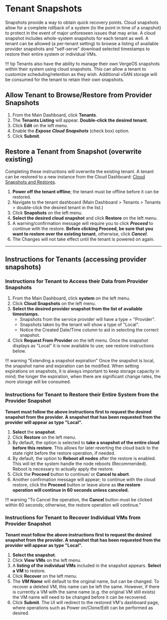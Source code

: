 # Tenant Snapshots

Snapshots provide a way to obtain quick recovery points. Cloud snapshots allow for a complete rollback of a system (to the point in time of a snapshot) to protect in the event of major unforeseen issues that may arise. A cloud snapshot includes whole-system snapshots for each tenant as well. A tenant can be allowed (a per-tenant setting) to browse a listing of available provider snapshots and "self-serve" download selected timestamps to restore their entire system or individual VMs.

!!! tip
    Tenants also have the ability to manage their own VergeOS snapshots within their system using cloud snapshots. This can allow a tenant to customize scheduling/retention as they wish. Additional vSAN storage will be consumed for the tenant to retain their own snapshots.

## Allow Tenant to Browse/Restore from Provider Snapshots

1. From the Main Dashboard, click **Tenants**.
2. The **Tenants Listing** will appear. **Double-click the desired tenant**.
3. Click **Edit** on the left menu.
4. Enable the ***Expose Cloud Snapshots*** (check box) option.
5. Click **Submit**.

## Restore a Tenant from Snapshot (overwrite existing)

Completing these instructions will overwrite the existing tenant. A tenant can be restored to a new instance from the Cloud Dashboard: [Cloud Snapshots and Restores](/product-guide/backup-dr/cloud-snapshot-restore#restore-select-tenants-from-a-cloud-snapshot).

1. **Power off the tenant offline**; the tenant must be offline before it can be restored.
2. Navigate to the tenant dashboard (Main Dashboard > Tenants > Tenants > double-click the desired tenant in the list.)
3. Click **Snapshots** on the left menu.
4. **Select the desired cloud snapshot** and click **Restore** on the left menu.
5. A warning/confirmation message will require you to click ***Proceed*** to continue with the restore. **Before clicking Proceed, be sure that you want to restore over the existing tenant**, otherwise, click ***Cancel***.  
6. The Changes will not take effect until the tenant is powered on again.

---

## Instructions for Tenants (accessing provider snapshots)

### Instructions for Tenant to Access their Data from Provider Snapshots

1. From the Main Dashboard, click **system** on the left menu.
2. Click **Cloud Snapshots** on the left menu.
3. **Select the desired provider snapshot from the list of available timestamps.**
    - Snapshots from the service provider will have a type = "Provider".
    - Snapshots taken by the tenant will show a type of "Local".
    - Notice the Created Date/Time column to aid in selecting the correct snapshot.
4. Click **Request From Provider** on the left menu.
Once the snapshot displays as "Local" it is now available to use; see restore instructions below.

!!! warning "Extending a snapshot expiration"
    Once the snapshot is local, the snapshot name and expiration can be modified. When setting expirations on snapshots, it is always important to keep storage capacity in mind; the longer the expiration, when there are significant change rates, the more storage will be consumed.  

### Instructions for Tenant to Restore their Entire System from the Provider Snapshot

**Tenant must follow the above instructions first to request the desired snapshot from the provider. A snapshot that has been requested from the provider will appear as type "Local".**

1. **Select** the **snapshot**.
2. Click **Restore** on the left menu.
3. By default, the option is selected to **take a snapshot of the entire cloud before this restore**. This allows for later reverting the cloud back to the state right before the restore operation, if needed.
4. By default, the option to **Reboot all nodes** after the restore is enabled. This will let the system handle the node reboots (Recommended). Reboot is necessary to actually apply the restore.
5. Click the **Proceed** button to continue/ or **Cancel to abort**.
6. Another confirmation message will appear; to continue with the cloud restore, click the **Proceed** button or leave alone as **the restore operation will continue in 60 seconds unless canceled.**

!!! warning "To Cancel the operation, the **Cancel** button must be clicked within 60 seconds; otherwise, the restore operation will continue."

### Instructions for Tenant to Recover Individual VMs from Provider Snapshot

**Tenant must follow the above instructions first to request the desired snapshot from the provider. A snapshot that has been requested from the provider will appear as type "Local".**

1. **Select the snapshot**.
2. Click **View VMs** on the left menu.
3. A **listing of the individual VMs** included in the snapshot appears. **Select a VM** to restore.
4. Click **Recover** on the left menu.
5. The ***VM Name*** will default to the original name, but can be changed. To recover a deleted VM, this name can be left the same. However, if there is currently a VM with the same name (e.g. the original VM still exists) the VM name will need to be changed before it can be recovered.
6. Click **Submit**.
The UI will redirect to the restored VM's dashboard page, where operations such as Power on/Clone/Edit can be performed as desired.
